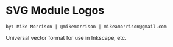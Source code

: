 # SVG Module Logos
`
by: Mike Morrison | @mikemorrison | mikeamorrison@gmail.com 
`

Universal vector format for use in Inkscape, etc.

